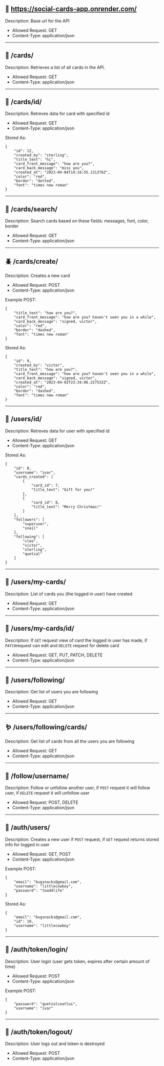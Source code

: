 ## 🐌  https://social-cards-app.onrender.com/ 

Description: Base url for the API

- Allowed Request: GET
- Content-Type: application/json

___



## 🐺  /cards/

Description: Retrieves a list of all cards in the API.

- Allowed Request: GET
- Content-Type: application/json

___



## 🐸  /cards/id/

Description: Retreves data for card with specified id 

- Allowed Request: GET
- Content-Type: application/json

Stored As:
```
{
    "id": 12,
    "created_by": "sterling",
    "title_text": "hi",
    "card_front_message": "how are you?",
    "card_back_message": "miss you",
    "created_at": "2023-04-04T14:16:55.131376Z",
    "color": "red",
    "border": "dotted",
    "font": "times new roman"
}
```
___



## 🐠  /cards/search/

Description: Search cards based on these fields: messages, font, color, border

- Allowed Request: GET
- Content-Type: application/json

___



## 🪲  /cards/create/

Description: Creates a new card 

- Allowed Request: POST
- Content-Type: application/json

Example POST:
```
{
	"title_text": "how are you?",
	"card_front_message": "how are you? haven't seen you in a while",
	"card_back_message": "signed, victor",
	"color": "red",
	"border": "dashed",
	"font": "times new roman"
}
```
Stored As:
```
{
    "id": 9,
    "created_by": "victor",
    "title_text": "how are you?",
    "card_front_message": "how are you? haven't seen you in a while",
    "card_back_message": "signed, victor",
    "created_at": "2023-04-02T23:34:06.227532Z",
    "color": "red",
    "border": "dashed",
    "font": "times new roman"
}
```

___



## 🌿  /users/id/

Description: Retreves data for user with specified id 

- Allowed Request: GET
- Content-Type: application/json

Stored As:
```
{
	"id": 8,
	"username": "ivar",
	"cards_created": [
		{
			"card_id": 7,
			"title_text": "Gift for you!"
		},
		{
			"card_id": 8,
			"title_text": "Merry Christmas!"
		}
	],
	"followers": [
        "superuser",
        "snail"
    ],
	"following": [
		"cleo",
		"victor",
		"sterling",
		"quetzal"
	]
}
```

___



## 🐬  /users/my-cards/

Description: List of cards you (the logged in user) have created

- Allowed Request: GET
- Content-Type: application/json

___



## 🦄   /users/my-cards/id/

Description: If `GET` request view of card the logged in user has made, if `PATCH`request can edit and `DELETE` request for delete card

- Allowed Request: GET, PUT, PATCH, DELETE
- Content-Type: application/json

___


## 🦕   /users/following/

Description: Get list of users you are following

- Allowed Request: GET
- Content-Type: application/json


___



## 🪱   /users/following/cards/

Description: Get list of cards from all the users you are following

- Allowed Request: GET
- Content-Type: application/json


___


## 🦖   /follow/username/

Description: Follow or unfollow another user, if `POST` request it will follow user, if `DELETE` request it will unfollow user

- Allowed Request: POST, DELETE
- Content-Type: application/json


___



## 🐝   /auth/users/

Description: Creates a new user if `POST` request, if `GET` request returns stored info for logged in user

- Allowed Request: GET, POST
- Content-Type: application/json

Example POST:
```
{
    "email": "bugsnacks@gmail.com",
	"username": "littlecowboy",
	"password": "toad4life"
}
```
Stored As:
```
{
    "email": "bugsnacks@gmail.com",
    "id": 10,
    "username": "littlecowboy"
}
```

___



## 🌸  /auth/token/login/

Description: User login (user gets token, expires after certain amount of time)

- Allowed Request: POST
- Content-Type: application/json

Example POST:
```
{
    "password": "quetzalcoatlus",
    "username": "ivar"
}
```

___



## 🐓  /auth/token/logout/

Description: User logs out and token is destroyed

- Allowed Request: POST
- Content-Type: application/json